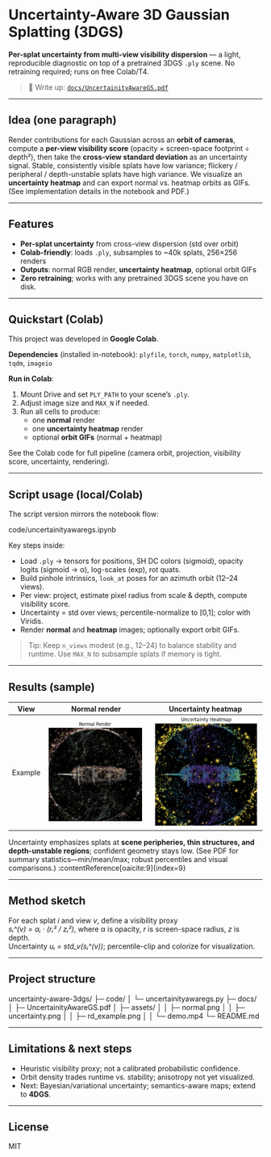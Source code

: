 # Uncertainty-Aware 3D Gaussian Splatting (3DGS)

**Per-splat uncertainty from multi-view visibility dispersion** — a light, reproducible diagnostic on top of a pretrained 3DGS `.ply` scene. No retraining required; runs on free Colab/T4.

> 📄 Write up: [`docs/UncertainityAwareGS.pdf`](docs/UncertainityAwareGS.pdf)

---

## Idea (one paragraph)

Render contributions for each Gaussian across an **orbit of cameras**, compute a **per-view visibility score** (opacity × screen-space footprint ÷ depth²), then take the **cross-view standard deviation** as an uncertainty signal. Stable, consistently visible splats have low variance; flickery / peripheral / depth-unstable splats have high variance. We visualize an **uncertainty heatmap** and can export normal vs. heatmap orbits as GIFs. (See implementation details in the notebook and PDF.)

---

## Features

- **Per-splat uncertainty** from cross-view dispersion (std over orbit)  
- **Colab-friendly**: loads `.ply`, subsamples to ~40k splats, 256×256 renders  
- **Outputs**: normal RGB render, **uncertainty heatmap**, optional orbit GIFs  
- **Zero retraining**; works with any pretrained 3DGS scene you have on disk.

---

## Quickstart (Colab)

This project was developed in **Google Colab**.

**Dependencies** (installed in-notebook): `plyfile`, `torch`, `numpy`, `matplotlib`, `tqdm`, `imageio`

**Run in Colab**:
1. Mount Drive and set `PLY_PATH` to your scene’s `.ply`.  
2. Adjust image size and `MAX_N` if needed.  
3. Run all cells to produce:
   - one **normal** render
   - one **uncertainty heatmap** render
   - optional **orbit GIFs** (normal + heatmap)

See the Colab code for full pipeline (camera orbit, projection, visibility score, uncertainty, rendering).

---

## Script usage (local/Colab)

The script version mirrors the notebook flow:

code/uncertainityawaregs.ipynb


Key steps inside:
- Load `.ply` → tensors for positions, SH DC colors (sigmoid), opacity logits (sigmoid → α), log-scales (exp), rot quats.
- Build pinhole intrinsics, `look_at` poses for an azimuth orbit (12–24 views).
- Per view: project, estimate pixel radius from scale & depth, compute visibility score.
- Uncertainty = std over views; percentile-normalize to [0,1]; color with Viridis.
- Render **normal** and **heatmap** images; optionally export orbit GIFs. 

> Tip: Keep `n_views` modest (e.g., 12–24) to balance stability and runtime. Use `MAX_N` to subsample splats if memory is tight. 

---

## Results (sample)

| View | Normal render | Uncertainty heatmap |
|---|---|---|
| Example | ![normal](docs/assets/normal.png) | ![uncertainty](docs/assets/uncertainty.png) |

Uncertainty emphasizes splats at **scene peripheries, thin structures, and depth-unstable regions**; confident geometry stays low. (See PDF for summary statistics—min/mean/max; robust percentiles and visual comparisons.) :contentReference[oaicite:9]{index=9}

---

## Method sketch

For each splat *i* and view *v*, define a visibility proxy  
*sᵢ^(v) = αᵢ · (rᵢ² / zᵢ²)*, where α is opacity, *r* is screen-space radius, *z* is depth.  
Uncertainty *uᵢ = std_v(sᵢ^(v))*; percentile-clip and colorize for visualization. 

---

## Project structure

uncertainty-aware-3dgs/
├─ code/
│ └─ uncertainityawaregs.py
├─ docs/
│ ├─ UncertainityAwareGS.pdf
│ ├─ assets/
│ │ ├─ normal.png
│ │ ├─ uncertainty.png
│ │ ├─ rd_example.png
│ │ └─ demo.mp4
└─ README.md


---

## Limitations & next steps

- Heuristic visibility proxy; not a calibrated probabilistic confidence.  
- Orbit density trades runtime vs. stability; anisotropy not yet visualized.  
- Next: Bayesian/variational uncertainty; semantics-aware maps; extend to **4DGS**.

---

## License

MIT
